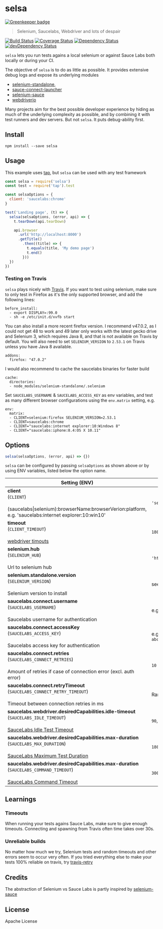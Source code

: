 # selsa

[![Greenkeeper badge](https://badges.greenkeeper.io/gr2m/selsa.svg)](https://greenkeeper.io/)

> Selenium, Saucelabs, Webdriver and lots of despair

[![Build Status](https://travis-ci.org/gr2m/selsa.svg?branch=master)](https://travis-ci.org/gr2m/selsa)
[![Coverage Status](https://coveralls.io/repos/gr2m/selsa/badge.svg?branch=master)](https://coveralls.io/github/gr2m/selsa?branch=master)
[![Dependency Status](https://david-dm.org/gr2m/selsa.svg)](https://david-dm.org/gr2m/selsa)
[![devDependency Status](https://david-dm.org/gr2m/selsa/dev-status.svg)](https://david-dm.org/gr2m/selsa#info=devDependencies)

`selsa` lets you run tests agains a local selenium or against Sauce Labs both locally or during your CI.

The objective of `selsa` is to do as little as possible. It provides
extensive debug logs and expose its underlying modules

- [selenium-standalone](https://www.npmjs.com/package/selenium-standalone),
- [sauce-connect-launcher](https://www.npmjs.com/package/sauce-connect-launcher)
- [selenium-sauce](https://www.npmjs.com/package/selenium-sauce)
- [webdriverio](https://www.npmjs.com/package/webdriverio)

Many projects aim for the best possible developer experience by hiding as much
of the underlying complexity as possible, and by combining it with test runners
and dev servers. But not `selsa`. It puts debug-ability first.

## Install

```
npm install --save selsa
```

## Usage

This example uses [tap](http://www.node-tap.org/), but `selsa` can be used
with any test framework

```js
const selsa = require('selsa')
const test = require('tap').test

const selsaOptions = {
  client: 'saucelabs:chrome'
}

test('Landing page', (t) => {
  selsa(selsaOptions, (error, api) => {
    t.tearDown(api.tearDown)

    api.browser
      .url('http://localhost:8000')
      .getTitle()
        .then((title) => {
          t.equals(title, 'My demo page')
          t.end()
        }))
  })
})
```

### Testing on Travis

`selsa` plays nicely with [Travis](http://travis-ci.org/). If you want to test
using selenium, make sure to only test in Firefox as it's the only supported
browser, and add the following lines:

```
before_install:
  - export DISPLAY=:99.0
  - sh -e /etc/init.d/xvfb start
```

You can also install a more recent firefox version. I recommend v47.0.2, as I
could not get 48 to work and 49 later only works with the latest gecko drive
and Selenium 3, which requires Java 8, and that is not available on Travis
by default. You will also need to set `SELENIUM_VERSION` to `2.53.1` on Travis
unless you have Java 8 available.

```
addons:
  firefox: "47.0.2"
```

I would also recommend to cache the saucelabs binaries for faster build

```
cache:
  directories:
  - node_modules/selenium-standalone/.selenium
```

Set `SAUCELABS_USERNAME` & `SAUCELABS_ACCESS_KEY` as env variables, and test
as many different browser configurations using the `env.matrix` setting, e.g.

```
env:
  matrix:
  - CLIENT=selenium:firefox SELENIUM_VERSION=2.53.1
  - CLIENT=saucelabs:chrome
  - CLIENT="saucelabs:internet explorer:10:Windows 8"
  - CLIENT="saucelabs:iphone:8.4:OS X 10.11"
```

## Options

```js
selsa(selsaOptions, (error, api) => {})
```

`selsa` can be configured by passing `selsaOptions` as shown above or by using
ENV variables, listed below the option name.

<table>
  <thead>
    <tr>
      <th>Setting (ENV)</th>
      <th>Default / Example</th>
    </tr>
  </thead>
  <tbody>
    <tr>
      <td>
        <strong>client</strong><br>
        (<code>CLIENT</code>)<br><br>
        (saucelabs|selenium):browserName:browserVerion:platform,
        e.g. 'saucelabs:internet explorer:10:win10'
      </td>
      <td><code>'selenium:chrome'</code></td>
    </tr>
    <tr>
      <td>
        <strong>timeout</strong><br>
        (<code>CLIENT_TIMEOUT</code>)<br><br>
        <a href="http://webdriver.io/api/protocol/timeouts.html">webdriver timouts</a>
      </td>
      <td><code>180000</code></td>
    </tr>
    <tr>
      <td>
        <strong>selenium.hub</strong><br>
        (<code>SELENIUM_HUB</code>)<br><br>
        Url to selenium hub
      </td>
      <td><code>'http://localhost:4444/wd/hub/status'</code></td>
    </tr>
    <tr>
      <td>
        <strong>selenium.standalone.version</strong><br>
        (<code>SELENIUM_VERSION</code>)<br><br>
        Selenium version to install
      </td>
      <td>see <a href="https://github.com/vvo/selenium-standalone/blob/master/lib/default-config.js">selenium-standalone defaults</a></td>
    </tr>
    <tr>
      <td>
        <strong>saucelabs.connect.username</strong><br>
        (<code>SAUCELABS_USERNAME</code>)<br><br>
        Saucelabs username for authentication
      </td>
      <td>e.g. <code>'pat'</code></td>
    </tr>
    <tr>
      <td>
        <strong>saucelabs.connect.accessKey</strong><br>
        (<code>SAUCELABS_ACCESS_KEY</code>)<br><br>
        Saucelabs access key for authentication
      </td>
      <td>e.g. <code>'abcd5678-1234-1234-1234-abcd5678abcd'</code></td>
    </tr>
    <tr>
      <td>
        <strong>saucelabs.connect.retries</strong><br>
        (<code>SAUCELABS_CONNECT_RETRIES</code>)<br><br>
        Amount of retries if case of connection error (excl. auth error)
      </td>
      <td><code>10</code></td>
    </tr>
    <tr>
      <td>
        <strong>saucelabs.connect.retryTimeout</strong><br>
        (<code>SAUCELABS_CONNECT_RETRY_TIMEOUT</code>)<br><br>
        Timeout between connection retries in ms
      </td>
      <td>Random between <code>5000</code> and <code>60000</code></td>
    </tr>
    <tr>
      <td>
        <strong>saucelabs.webdriver.desiredCapabilities.idle-timeout</strong><br>
        (<code>SAUCELABS_IDLE_TIMEOUT</code>)<br><br>
        <a href="https://docs.saucelabs.com/reference/test-configuration/#idle-test-timeout">SauceLabs Idle Test Timeout</a>
      </td>
      <td><code>90</code>, allowed maximum is <code>1000</code></td>
    </tr>
    <tr>
      <td>
        <strong>saucelabs.webdriver.desiredCapabilities.max-duration</strong><br>
        (<code>SAUCELABS_MAX_DURATION</code>)<br><br>
        <a href="https://docs.saucelabs.com/reference/test-configuration/#maximum-test-duration">SauceLabs Maximum Test Duration</a>
      </td>
      <td><code>1800</code>, allowed maximum is <code>10800</code></td>
    </tr>
    <tr>
      <td>
        <strong>saucelabs.webdriver.desiredCapabilities.max-duration</strong><br>
        (<code>SAUCELABS_COMMAND_TIMEOUT</code>)<br><br>
        <a href="https://docs.saucelabs.com/reference/test-configuration/#command-timeout">SauceLabs Command Timeout</a>
      </td>
      <td><code>300</code>, allowed maximum is <code>600</code></td>
    </tr>
  </tbody>
</table>

## Learnings

### Timeouts

When running your tests agains Sauce Labs, make sure to give enough timeouts.
Connecting and spawning from Travis often time takes over 30s.

### Unreliable builds

No matter how much we try, Selenium tests and random timeouts and other errors
seem to occur very often. If you tried everything else to make your tests 100%
reliable on travis, try [travis-retry](https://docs.travis-ci.com/user/common-build-problems/#Timeouts-installing-dependencies)

## Credits

The abstraction of Selenium vs Sauce Labs is partly inspired by [selenium-sauce](https://github.com/alexbrombal/selenium-sauce)

## License

Apache License
